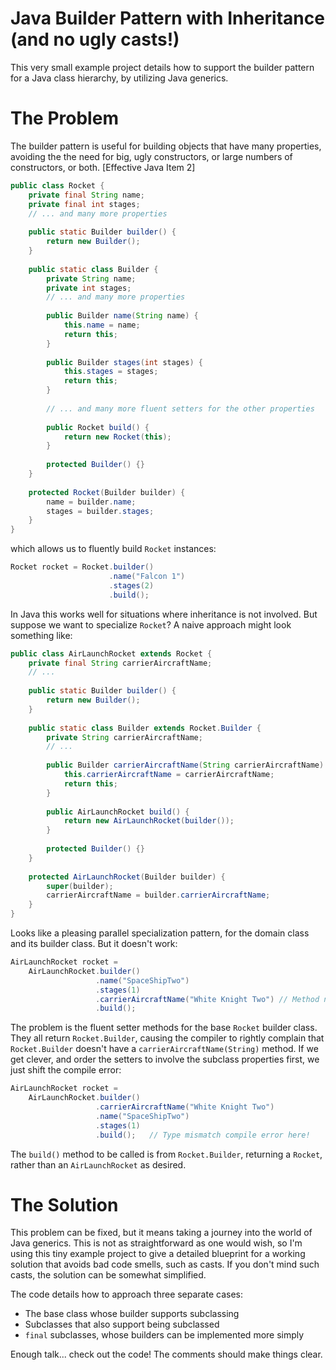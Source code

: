 Java Builder Pattern with Inheritance (and no ugly casts!)
=
This very small example project details how to support the builder pattern for a Java class hierarchy,
by utilizing Java generics.

The Problem
==
The builder pattern is useful for building objects that have many properties,
avoiding the the need for big, ugly constructors, or large numbers of
constructors, or both. [Effective Java Item 2]

```java
public class Rocket {
    private final String name;
    private final int stages;
    // ... and many more properties
    
    public static Builder builder() {
        return new Builder();
    }
    
    public static class Builder {
        private String name;
        private int stages;
        // ... and many more properties
        
        public Builder name(String name) {
            this.name = name;
            return this;
        }
        
        public Builder stages(int stages) {
            this.stages = stages;
            return this;
        }
        
        // ... and many more fluent setters for the other properties
        
        public Rocket build() {
            return new Rocket(this);
        }
        
        protected Builder() {}
    }
    
    protected Rocket(Builder builder) {
        name = builder.name;
        stages = builder.stages;
    }
}
```
which allows us to fluently build `Rocket` instances:
```java 
Rocket rocket = Rocket.builder()
                      .name("Falcon 1")
                      .stages(2)
                      .build();
``` 

In Java this works well for situations where inheritance is not involved.
But suppose we want to specialize `Rocket`? A naive approach might look
something like:
```java
public class AirLaunchRocket extends Rocket {
    private final String carrierAircraftName;
    // ...
    
    public static Builder builder() {
        return new Builder();
    }
    
    public static class Builder extends Rocket.Builder {
        private String carrierAircraftName;
        // ...
        
        public Builder carrierAircraftName(String carrierAircraftName) {
            this.carrierAircraftName = carrierAircraftName;
            return this;
        }
        
        public AirLaunchRocket build() {
            return new AirLaunchRocket(builder());
        }
        
        protected Builder() {}
    }
    
    protected AirLaunchRocket(Builder builder) {
        super(builder);
        carrierAircraftName = builder.carrierAircraftName;
    }
}
```
Looks like a pleasing parallel specialization pattern, for the domain
class and its builder class. But it doesn't work:
```java
AirLaunchRocket rocket = 
    AirLaunchRocket.builder()
                   .name("SpaceShipTwo")
                   .stages(1)
                   .carrierAircraftName("White Knight Two") // Method not found compile error here!
                   .build();
```
The problem is the fluent setter methods for the base `Rocket` builder class. They all return 
`Rocket.Builder`, causing the compiler to rightly complain that `Rocket.Builder` doesn't have a 
`carrierAircraftName(String)` method. If we get clever, and order the setters to involve the subclass
properties first, we just shift the compile error:
```java
AirLaunchRocket rocket = 
    AirLaunchRocket.builder()
                   .carrierAircraftName("White Knight Two")
                   .name("SpaceShipTwo")
                   .stages(1)
                   .build();   // Type mismatch compile error here!
```
The `build()` method to be called is from `Rocket.Builder`, returning a `Rocket`, rather than an 
`AirLaunchRocket` as desired.

The Solution
==
This problem can be fixed, but it means taking a journey into the world of Java generics. This is not
as straightforward as one would wish, so I'm using this tiny example project to give a detailed blueprint
for a working solution that avoids bad code smells, such as casts. If you don't mind such casts, the
solution can be somewhat simplified.

The code details how to approach three separate cases:
* The base class whose builder supports subclassing
* Subclasses that also support being subclassed
* `final` subclasses, whose builders can be implemented more simply

Enough talk... check out the code! The comments should make things clear.
